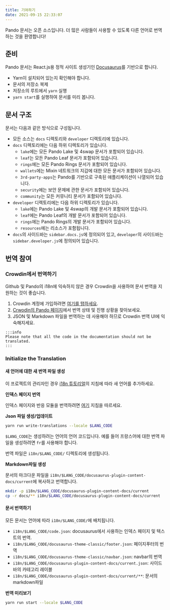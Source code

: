 ```yaml
---
title: 기여하기
date: 2021-09-15 22:33:07
---
```


Pando 문서는 오픈 소스입니다. 더 많은 사람들이 사용할 수 있도록 다른 언어로 번역하는 것을 환영합니다!

## 준비

Pando 문서는 React.js용 정적 사이트 생성기인 [Docusaurus](https://docusaurus.io/docs/en/latest/)를 기반으로 합니다.

- Yarn이 설치되어 있는지 확인해야 합니다.
- 문서의 저장소 복제
- 저장소의 루트에서 `yarn` 실행
- `yarn start`를 실행하여 문서를 미리 봅니다.

## 문서 구조

문서는 다음과 같은 방식으로 구성됩니다.

- 모든 소스는 `docs` 디렉토리와 `developer` 디렉토리에 있습니다.
- `docs` 디렉토리에는 다음 하위 디렉토리가 있습니다.
  - `lake`에는 모든 Pando Lake 및 4swap 문서가 포함되어 있습니다.
  - `leaf`는 모든 Pando Leaf 문서가 포함되어 있습니다.
  - `rings`에는 모든 Pando Rings 문서가 포함되어 있습니다.
  - `wallets`에는 Mixin 네트워크의 지갑에 대한 모든 문서가 포함되어 있습니다.
  - `3rd-party-apps`는 Pando를 기반으로 구축된 애플리케이션이 나열되어 있습니다.
  - `security`에는 보안 문제에 관한 문서가 포함되어 있습니다.
  - `community`는 모든 커뮤니티 문서가 포함되어 있습니다.
- `developer` 디렉토리에는 다음 하위 디렉토리가 있습니다.
  - `lake`에는 Pando Lake 및 4swap의 개발 문서가 포함되어 있습니다.
  - `leaf`에는 Pando Leaf의 개발 문서가 포함되어 있습니다.
  - `rings`에는 Pando Rings의 개발 문서가 포함되어 있습니다.
  - `resources`에는 리소스가 포함됩니다.
- `docs`의 사이드바는 `sidebar.docs.js`에 정의되어 있고, `developer`의 사이드바는 `sidebar.developer.js`에 정의되어 있습니다.

## 번역 참여

### Crowdin에서 번역하기

Github 및 Pando의 i18n에 익숙하지 않은 경우 Crowdin을 사용하여 문서 번역을 지원하는 것이 좋습니다.

1. Crowdin 계정에 가입하려면 [여기를 탭하세요](https://pando.crowdin.com/u/signup).
2. [Crwodin의 Pando 페이지](https://pando.crowdin.com/)에서 번역 상태 및 진행 상황을 찾아보세요.
3. JSON 및 Markdown 파일을 번역하는 데 사용해야 하므로 Crowdin 번역 UI에 익숙해지세요.

````mdx-code-block
:::info
Please note that all the code in the documentation should not be translated.
:::
````

### Initialize the Translation

#### 새 언어에 대한 새 번역 파일 생성

이 프로젝트의 관리자인 경우 [i18n 튜토리얼](https://docusaurus.io/docs/i18n/tutorial)의 지침에 따라 새 언어를 추가하세요.


**인덱스 페이지 번역**

인덱스 페이지와 반응 모듈을 번역하려면 [여기](https://docusaurus.io/docs/i18n/tutorial#use-the-translation-apis) 지침을 따르세요.

**Json 파일 생성/업데이트**

```bash
yarn run write-translations --locale $LANG_CODE
```

`$LANG_CODE`는 생성하려는 언어의 언어 코드입니다. 예를 들어 프랑스어에 대한 번역 파일을 생성하려면 `fr`를 사용해야 합니다.

번역 파일은 `i18n/$LANG_CODE/` 디렉토리에 생성됩니다.

**Markdown파일 생성**

문서의 마크다운 파일을 `i18n/$LANG_CODE/docusaurus-plugin-content-docs/current`에 복사하고 번역합니다.

```bash
mkdir -p i18n/$LANG_CODE/docusaurus-plugin-content-docs/current
cp -r docs/** i18n/$LANG_CODE/docusaurus-plugin-content-docs/current
```

#### 문서 번역하기

모든 문서는 언어에 따라 `i18n/$LANG_CODE/`에 배치됩니다.

- `i18n/$LANG_CODE/code.json`: docusaurus에서 사용하는 인덱스 ​​페이지 및 텍스트의 번역.
- `i18n/$LANG_CODE/docusaurus-theme-classic/footer.json`: 페이지푸터의 번역
- `i18n/$LANG_CODE/docusaurus-theme-classic/navbar.json`: navbar의 번역
- `i18n/$LANG_CODE/docusaurus-plugin-content-docs/current.json`: 사이드바의 카테고리 레이블
- `i18n/$LANG_CODE/docusaurus-plugin-content-docs/current/**`: 문서의 markdown파일

**번역 미리보기**

```bash
yarn run start --locale $LANG_CODE
```



